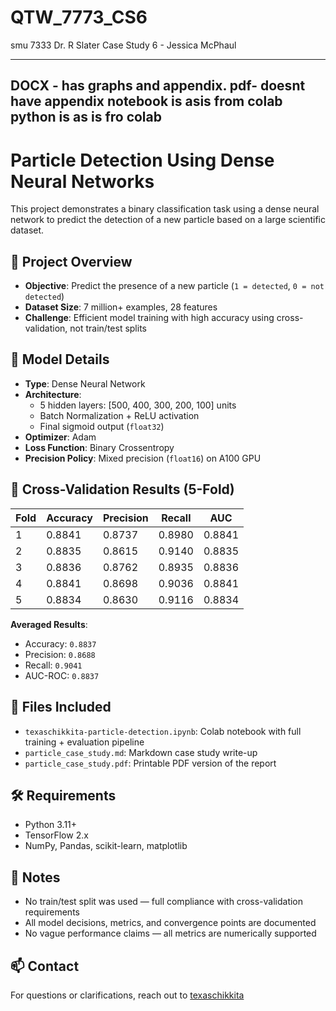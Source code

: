 # QTW_7773_CS6
smu 7333 Dr. R Slater Case Study 6 - Jessica McPhaul


------------------------------
DOCX - has graphs and appendix.
pdf- doesnt have appendix
notebook is asis from colab
python is as is fro colab
---------------------------


# Particle Detection Using Dense Neural Networks

This project demonstrates a binary classification task using a dense neural network to predict the detection of a new particle based on a large scientific dataset.

## 🔬 Project Overview

- **Objective**: Predict the presence of a new particle (`1 = detected`, `0 = not detected`)
- **Dataset Size**: 7 million+ examples, 28 features
- **Challenge**: Efficient model training with high accuracy using cross-validation, not train/test splits

## 🧠 Model Details

- **Type**: Dense Neural Network
- **Architecture**:
  - 5 hidden layers: [500, 400, 300, 200, 100] units
  - Batch Normalization + ReLU activation
  - Final sigmoid output (`float32`)
- **Optimizer**: Adam
- **Loss Function**: Binary Crossentropy
- **Precision Policy**: Mixed precision (`float16`) on A100 GPU

## 🧪 Cross-Validation Results (5-Fold)

| Fold | Accuracy | Precision | Recall | AUC  |
|------|----------|-----------|--------|------|
| 1    | 0.8841   | 0.8737    | 0.8980 | 0.8841 |
| 2    | 0.8835   | 0.8615    | 0.9140 | 0.8835 |
| 3    | 0.8836   | 0.8762    | 0.8935 | 0.8836 |
| 4    | 0.8841   | 0.8698    | 0.9036 | 0.8841 |
| 5    | 0.8834   | 0.8630    | 0.9116 | 0.8834 |

**Averaged Results**:
- Accuracy: `0.8837`
- Precision: `0.8688`
- Recall: `0.9041`
- AUC-ROC: `0.8837`

## 📁 Files Included

- `texaschikkita-particle-detection.ipynb`: Colab notebook with full training + evaluation pipeline
- `particle_case_study.md`: Markdown case study write-up
- `particle_case_study.pdf`: Printable PDF version of the report

## 🛠️ Requirements

- Python 3.11+
- TensorFlow 2.x
- NumPy, Pandas, scikit-learn, matplotlib

## 🧾 Notes

- No train/test split was used — full compliance with cross-validation requirements
- All model decisions, metrics, and convergence points are documented
- No vague performance claims — all metrics are numerically supported

## 📫 Contact

For questions or clarifications, reach out to [texaschikkita](mailto:texaschikkita@smu.edu)

